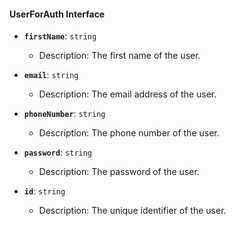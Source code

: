 #### UserForAuth Interface

- **`firstName`**: `string`
  - Description: The first name of the user.
  
- **`email`**: `string`
  - Description: The email address of the user.
  
- **`phoneNumber`**: `string`
  - Description: The phone number of the user.
  
- **`password`**: `string`
  - Description: The password of the user.
  
- **`id`**: `string`
  - Description: The unique identifier of the user.
